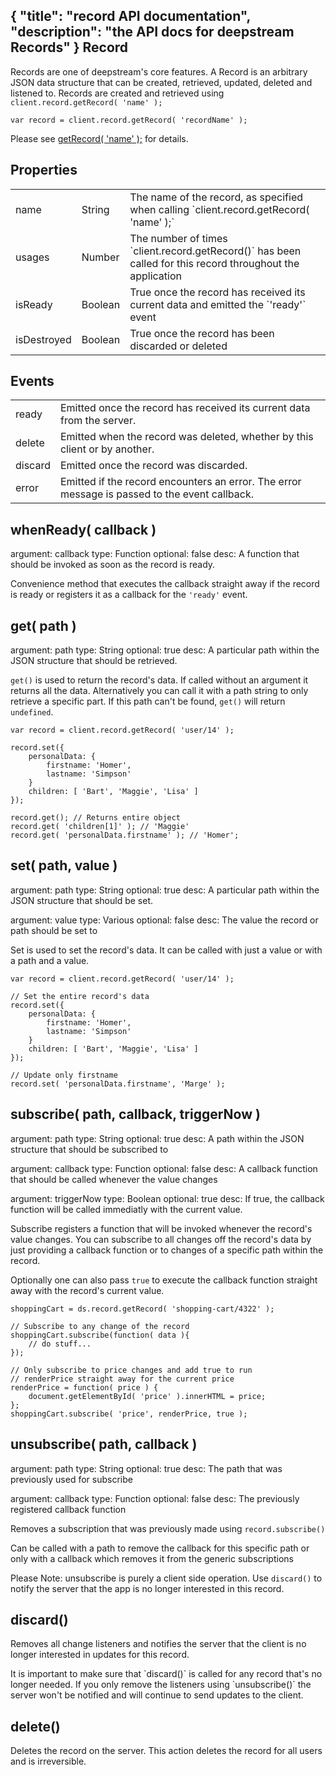 {
	"title": "record API documentation",
	"description": "the API docs for deepstream Records"
}
Record
----------------------------------
Records are one of deepstream's core features. A Record is an arbitrary JSON data structure that can be created, retrieved, updated, deleted and listened to. Records are created and retrieved using
`client.record.getRecord( 'name' );`

	var record = client.record.getRecord( 'recordName' );

Please see <a href="client.record.html#getRecord( name )">getRecord( 'name' );</a> for details.

Properties
----------------------------------
<table class="mini">
<tbody>

<tr>
<td>name</td>
<td>String</td>
<td>The name of the record, as specified when calling `client.record.getRecord( 'name' );`</td>
</tr>

<tr>
<td>usages</td>
<td>Number</td>
<td>The number of times `client.record.getRecord()` has been called for this record throughout the application</td>
</tr>

<tr>
<td>isReady</td>
<td>Boolean</td>
<td>True once the record has received its current data and emitted the `'ready'` event</td>
</tr>

<tr>
<td>isDestroyed</td>
<td>Boolean</td>
<td>True once the record has been discarded or deleted</td>
</tr>

</tbody>
</table>

Events
-----------------------------------
<table class="mini">
<tbody>

<tr>
<td>ready</td>
<td>Emitted once the record has received its current data from the server.</td>
</tr>

<tr>
<td>delete</td>
<td>Emitted when the record was deleted, whether by this client or by another.</td>
</tr>

<tr>
<td>discard</td>
<td>Emitted once the record was discarded.</td>
</tr>

<tr>
<td>error</td>
<td>Emitted if the record encounters an error. The error message is passed to the event callback.</td>
</tr>

</tbody>
</table>

whenReady( callback )
---------------------------------------------------
argument: callback
type: Function
optional: false
desc: A function that should be invoked as soon as the record is ready.

Convenience method that executes the callback straight away if the record is ready or registers it as a callback for the `'ready'` event.

get( path )
---------------------------------------------------
argument: path
type: String
optional: true
desc: A particular path within the JSON structure that should be retrieved.

`get()` is used to return the record's data. If called without an argument it returns all the data. Alternatively you can call it with a path string to only retrieve a specific part. If this path can't be found, `get()` will return `undefined`.


	var record = client.record.getRecord( 'user/14' );

	record.set({
		personalData: {
			firstname: 'Homer',
			lastname: 'Simpson'
		}
		children: [ 'Bart', 'Maggie', 'Lisa' ]
	});

	record.get(); // Returns entire object
	record.get( 'children[1]' ); // 'Maggie'
	record.get( 'personalData.firstname' ); // 'Homer';




set( path, value )
---------------------------------------------------
argument: path
type: String
optional: true
desc: A particular path within the JSON structure that should be set.

argument: value
type: Various
optional: false
desc: The value the record or path should be set to

Set is used to set the record's data. It can be called with just a value or with a path and a value.

	var record = client.record.getRecord( 'user/14' );

	// Set the entire record's data
	record.set({
		personalData: {
			firstname: 'Homer',
			lastname: 'Simpson'
		}
		children: [ 'Bart', 'Maggie', 'Lisa' ]
	});

	// Update only firstname
	record.set( 'personalData.firstname', 'Marge' );



subscribe( path, callback, triggerNow )
--------------------------------------------------
argument: path
type: String
optional: true
desc: A path within the JSON structure that should be subscribed to

argument: callback
type: Function
optional: false
desc: A callback function that should be called whenever the value changes

argument: triggerNow
type: Boolean
optional: true
desc: If true, the callback function will be called immediatly with the current value.

Subscribe registers a function that will be invoked whenever the record's value changes. You can subscribe to all changes off the record's data by just providing a callback function or to changes of a specific path within the record.

Optionally one can also pass `true` to execute the callback function straight away with the record's current value.

	shoppingCart = ds.record.getRecord( 'shopping-cart/4322' );

	// Subscribe to any change of the record
	shoppingCart.subscribe(function( data ){
		// do stuff...
	});

	// Only subscribe to price changes and add true to run
	// renderPrice straight away for the current price
	renderPrice = function( price ) {
		document.getElementById( 'price' ).innerHTML = price;
	};
	shoppingCart.subscribe( 'price', renderPrice, true );

unsubscribe( path, callback )
--------------------------------------------------
argument: path
type: String
optional: true
desc: The path that was previously used for subscribe

argument: callback
type: Function
optional: false
desc: The previously registered callback function

Removes a subscription that was previously made using `record.subscribe()`

Can be called with a path to remove the callback for this specific
path or only with a callback which removes it from the generic subscriptions

Please Note: unsubscribe is purely a client side operation. Use `discard()` to notify the server
that the app is no longer interested in this record.

discard()
-----------------------------------------------------
Removes all change listeners and notifies the server that the client is
no longer interested in updates for this record.

<div class="hint-box fa fa-gears">
	<p>It is important to make sure that `discard()` is called for any record that's no longer needed. If you only remove the listeners using `unsubscribe()` the server won't be notified and will continue to send updates to the client.</em></p></div>

delete()
-----------------------------------------------------
Deletes the record on the server. This action deletes the record for all users and is irreversible.

</div>
